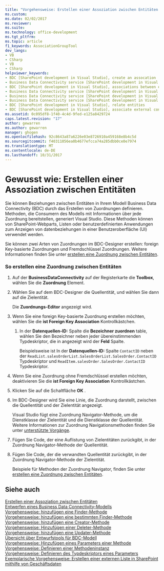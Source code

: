 ```yaml
---
title: "Vorgehensweise: Erstellen einer Assoziation zwischen Entitäten | Microsoft Docs"
ms.custom: 
ms.date: 02/02/2017
ms.reviewer: 
ms.suite: 
ms.technology: office-development
ms.tgt_pltfrm: 
ms.topic: article
f1_keywords: AssociationGroupTool
dev_langs:
- VB
- CSharp
- VB
- CSharp
helpviewer_keywords:
- BDC [SharePoint development in Visual Studio], create an assocation
- Business Data Connectivity service [SharePoint development in Visual Studio], associations between entities
- BDC [SharePoint development in Visual Studio], associations between entities
- Business Data Connectivity service [SharePoint development in Visual Studio], create an assocation
- Business Data Connectivity service [SharePoint development in Visual Studio], associate external content types
- Business Data Connectivity service [SharePoint development in Visual Studio], relate entities
- BDC [SharePoint development in Visual Studio], relate entities
- BDC [SharePoint development in Visual Studio], associate external content types
ms.assetid: 0c095df8-1f40-4c4d-9fed-e125a8429724
caps.latest.revision: "17"
author: gewarren
ms.author: gewarren
manager: ghogen
ms.openlocfilehash: 92c8643a87a6226e03e8726910a459168e8b4c5d
ms.sourcegitcommit: f40311056ea0b4677efcca74a285dbb0ce0e7974
ms.translationtype: MT
ms.contentlocale: de-DE
ms.lasthandoff: 10/31/2017
---
```

# <a name="how-to-create-an-association-between-entities"></a>Gewusst wie: Erstellen einer Assoziation zwischen Entitäten
  Sie können Beziehungen zwischen Entitäten in Ihrem Modell Business Data Connectivity (BDC) durch das Erstellen von Zuordnungen definieren. Methoden, die Consumern des Modells mit Informationen über jede Zuordnung bereitstellen, generiert Visual Studio. Diese Methoden können von SharePoint-Webparts, Listen oder benutzerdefinierten Anwendungen zum Anzeigen von datenbeziehungen in einer Benutzeroberfläche (UI) verwendet werden.  
  
 Sie können zwei Arten von Zuordnungen im BDC-Designer erstellen: foreign Key-basierte Zuordnungen und Fremdschlüssel Zuordnungen. Weitere Informationen finden Sie unter [erstellen eine Zuordnung zwischen Entitäten](../sharepoint/creating-an-association-between-entities.md).  
  
### <a name="to-create-an-association-between-entities"></a>So erstellen eine Zuordnung zwischen Entitäten  
  
1.  Auf der **BusinessDataConnectivity** auf der Registerkarte die **Toolbox**, wählen Sie die **Zuordnung** Element.  
  
2.  Wählen Sie auf dem BDC-Designer die Quellentität, und wählen Sie dann auf die Zielentität.  
  
     Die **Zuordnungs-Editor** angezeigt wird.  
  
3.  Wenn Sie eine foreign Key-basierte Zuordnung erstellen möchten, wählen Sie die **ist Foreign Key Association** Kontrollkästchen.  
  
    1.  In der **Datenquellen-ID:** Spalte die **Bezeichner zuordnen** table, wählen Sie den Bezeichner neben jeder übereinstimmenden Typdeskriptor, die in angezeigt wird der **Feld** Spalte.  
  
         Beispielsweise ist In der **Datenquellen-ID:** Spalte `ContactID` neben der `ReadList.salesOrderList.SalesOrderList.SalesOrder.ContactID` Typdeskriptor und `ReadItem.salesOrder.SalesOrder.ContactID` Typdeskriptor.  
  
4.  Wenn Sie eine Zuordnung ohne Fremdschlüssel erstellen möchten, deaktivieren Sie die **ist Foreign Key Association** Kontrollkästchen.  
  
5.  Klicken Sie auf die Schaltfläche **OK** .  
  
6.  Im BDC-Designer wird Sie eine Linie, die Zuordnung darstellt, zwischen die Quellentität und der Zielentität angezeigt.  
  
     Visual Studio fügt eine Zuordnung Navigator-Methode, um die Dienstklasse der Zielentität und die Dienstklasse der Quellentität. Weitere Informationen zur Zuordnung Navigationsmethoden finden Sie unter [unterstützte Vorgänge](http://go.microsoft.com/fwlink/?LinkId=169286).  
  
7.  Fügen Sie Code, der eine Auflistung von Zielentitäten zurückgibt, in der Zuordnung Navigator-Methode der Quellentität.  
  
8.  Fügen Sie Code, der die verwandten Quellentität zurückgibt, in der Zuordnung Navigator-Methode der Zielentität.  
  
     Beispiele für Methoden der Zuordnung Navigator, finden Sie unter [erstellen eine Zuordnung zwischen Entitäten](../sharepoint/creating-an-association-between-entities.md).  
  
## <a name="see-also"></a>Siehe auch  
 [Erstellen einer Assoziation zwischen Entitäten](../sharepoint/creating-an-association-between-entities.md)   
 [Entwerfen eines Business Data Connectivity-Modells](../sharepoint/designing-a-business-data-connectivity-model.md)   
 [Vorgehensweise: hinzufügen eine Finder-Methode](../sharepoint/how-to-add-a-finder-method.md)   
 [Vorgehensweise: hinzufügen eine bestimmten Finder-Methode](../sharepoint/how-to-add-a-specific-finder-method.md)   
 [Vorgehensweise: hinzufügen eine Creator-Methode](../sharepoint/how-to-add-a-creator-method.md)   
 [Vorgehensweise: Hinzufügen einer Deleter-Methode](../sharepoint/how-to-add-a-deleter-method.md)   
 [Vorgehensweise: hinzufügen eine Updater-Methode](../sharepoint/how-to-add-an-updater-method.md)   
 [Übersicht über Entwurfstools für BDC-Modell](../sharepoint/bdc-model-design-tools-overview.md)   
 [Vorgehensweise: Hinzufügen eines Parameters einer Methode](../sharepoint/how-to-add-a-parameter-to-a-method.md)   
 [Vorgehensweise: Definieren einer Methodeninstanz](../sharepoint/how-to-define-a-method-instance.md)   
 [Vorgehensweise: Definieren des Typdeskriptors eines Parameters](../sharepoint/how-to-define-the-type-descriptor-of-a-parameter.md)   
 [Exemplarische Vorgehensweise: Erstellen einer externen Liste in SharePoint mithilfe von Geschäftsdaten](../sharepoint/walkthrough-creating-an-external-list-in-sharepoint-by-using-business-data.md)  
  
  
